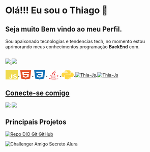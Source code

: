 <div>
    <h1> Olá!!! Eu sou o Thiago 👋 </h1>
    <h2> Seja muito Bem vindo ao meu Perfil.</h2>
    <p> Sou apaixonado tecnologias e tendencias tech, no momento estou aprimorando meus conhecimentos programação <strong>BackEnd</strong> com. </p>
</div>

##

 <div>
  <a href="https://github.com/ThiaSilva">
  <img height="180em" src="https://github-readme-stats.vercel.app/api?username=ThiaSilva&show_icons=true&theme=dark&include_all_commits=true&count_private=true"/>
  <img height="180em" src="https://github-readme-stats.vercel.app/api/top-langs/?username=ThiaSilva&layout=compact&langs_count=16&theme=dark"/>
</div>
    
<div style="display: inline_block"><br>
    <img align="center" alt="Thia-Js" height="30" width="40" src="https://raw.githubusercontent.com/devicons/devicon/master/icons/javascript/javascript-plain.svg">
    <img align="center" alt="Thia-Js" height="30" width="40" src="https://raw.githubusercontent.com/devicons/devicon/master/icons/html5/html5-plain.svg">
    <img align="center" alt="Thia-Js" height="30" width="40" src="https://raw.githubusercontent.com/devicons/devicon/master/icons/css3/css3-plain.svg">
    <img align="center" alt="Thia-Js" height="30" width="40" src="https://raw.githubusercontent.com/devicons/devicon/master/icons/java/java-plain.svg">
    <img align="center" alt="Thia-Js" height="30" width="40" src="https://raw.githubusercontent.com/devicons/devicon/master/icons/python/python-plain.svg">
    <img align="center" alt="Thia-Js" height="50" width="50" src="https://cdn.jsdelivr.net/gh/devicons/devicon@latest/icons/amazonwebservices/amazonwebservices-plain-wordmark.svg"/>
    <img align="center" alt="Thia-Js" height="60" width="50" src="https://cdn.jsdelivr.net/gh/devicons/devicon@latest/icons/azure/azure-original-wordmark.svg"/>
</div>
  
  ##

  <h2>Conecte-se comigo</h2>
<div> 
  <a href = "mailto:carvalhot527@gmail.com"><img src="https://img.shields.io/badge/-Gmail-%23333?style=for-the-badge&logo=gmail&logoColor=white" target="_blank"></a>
  <a href="https://www.linkedin.com/in/thiago-carvalho/" target="_blank"><img src="https://img.shields.io/badge/-LinkedIn-%230077B5?style=for-the-badge&logo=linkedin&logoColor=white" target="_blank"></a> 
</div>

## 

## Principais Projetos
[![Repo DIO Git GitHub](https://github-readme-stats.vercel.app/api/pin/?username=elidianaandrade&repo=dio-lab-open-source&bg_color=000&border_color=30A3DC&show_icons=true&icon_color=30A3DC&title_color=E94D5F&text_color=FFF)](https://github.com/elidianaandrade/dio-lab-open-source)

![Challenger Amigo Secreto Alura](https://github.com/ThiaSilva/Challenge-Amigo-Secreto-Alura)
